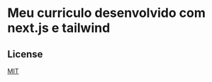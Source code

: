 
# Meu curriculo desenvolvido com next.js e tailwind 



## License

[MIT](https://choosealicense.com/licenses/mit/)
